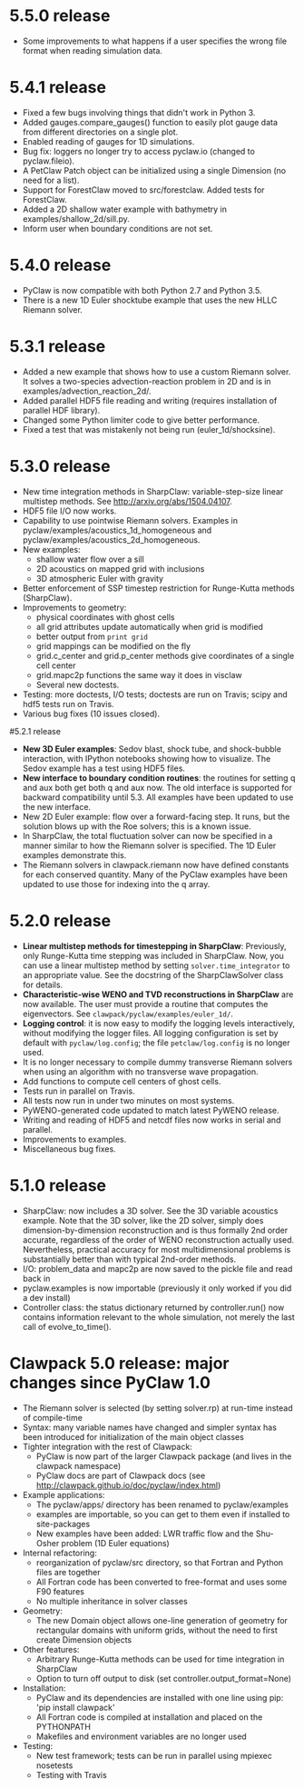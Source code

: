 # 5.5.0 release
- Some improvements to what happens if a user specifies the wrong file format when reading simulation data.

# 5.4.1 release
- Fixed a few bugs involving things that didn't work in Python 3.
- Added gauges.compare_gauges() function to easily plot gauge data from different directories on a single plot.
- Enabled reading of gauges for 1D simulations.
- Bug fix: loggers no longer try to access pyclaw.io (changed to pyclaw.fileio).
- A PetClaw Patch object can be initialized using a single Dimension (no need for a list).
- Support for ForestClaw moved to src/forestclaw.  Added tests for ForestClaw.
- Added a 2D shallow water example with bathymetry in examples/shallow_2d/sill.py.
- Inform user when boundary conditions are not set.

# 5.4.0 release
- PyClaw is now compatible with both Python 2.7 and Python 3.5.
- There is a new 1D Euler shocktube example that uses the new HLLC Riemann solver.

# 5.3.1 release
- Added a new example that shows how to use a custom Riemann solver.
  It solves a two-species advection-reaction problem in 2D and is in 
  examples/advection_reaction_2d/.
- Added parallel HDF5 file reading and writing (requires installation of parallel HDF library).
- Changed some Python limiter code to give better performance.
- Fixed a test that was mistakenly not being run (euler_1d/shocksine).


# 5.3.0 release
- New time integration methods in SharpClaw: variable-step-size linear multistep methods.  See http://arxiv.org/abs/1504.04107.
- HDF5 file I/O now works.
- Capability to use pointwise Riemann solvers.  Examples in pyclaw/examples/acoustics_1d_homogeneous
  and pyclaw/examples/acoustics_2d_homogeneous.
- New examples:
  - shallow water flow over a sill
  - 2D acoustics on mapped grid with inclusions
  - 3D atmospheric Euler with gravity
- Better enforcement of SSP timestep restriction for Runge-Kutta methods (SharpClaw).
- Improvements to geometry:
    - physical coordinates with ghost cells
    - all grid attributes update automatically when grid is modified
    - better output from `print grid`
    - grid mappings can be modified on the fly
    - grid.c_center and grid.p_center methods give coordinates of a single cell center
    - grid.mapc2p functions the same way it does in visclaw
    - Several new doctests.
- Testing: more doctests, I/O tests; doctests are run on Travis; scipy and hdf5 tests run on Travis.
- Various bug fixes (10 issues closed).

#5.2.1 release

- **New 3D Euler examples**: Sedov blast, shock tube, and shock-bubble interaction, with IPython notebooks showing how to visualize.  The Sedov example has a test using HDF5 files.
- **New interface to boundary condition routines**: the routines for setting q and aux both get both q and aux now.  The old interface is supported for backward compatibility until 5.3.  All examples have been updated to use the new interface.
- New 2D Euler example: flow over a forward-facing step.  It runs, but the solution blows up with the Roe solvers; this is a known issue.
- In SharpClaw, the total fluctuation solver can now be specified in a manner similar to how the Riemann solver is specified.  The 1D Euler examples demonstrate this.
- The Riemann solvers in clawpack.riemann now have defined constants for each conserved quantity.  Many of the PyClaw examples have been updated to use those for indexing into the q array.

# 5.2.0 release

- **Linear multistep methods for timestepping in SharpClaw**: 
  Previously, only Runge-Kutta time stepping was included in SharpClaw.
  Now, you can use a linear multistep method by setting `solver.time_integrator`
  to an appropriate value.  See the docstring of the SharpClawSolver class for
  details.
- **Characteristic-wise WENO and TVD reconstructions in SharpClaw** are now available.
  The user must provide a routine that computes the eigenvectors.  See 
  `clawpack/pyclaw/examples/euler_1d/`.
- **Logging control**: it is now easy to modify the logging levels interactively,
  without modifying the logger files.  All logging configuration is
  set by default with `pyclaw/log.config`; the file `petclaw/log.config` is
  no longer used.
- It is no longer necessary to compile dummy transverse Riemann solvers when using
  an algorithm with no transverse wave propagation.
- Add functions to compute cell centers of ghost cells.
- Tests run in parallel on Travis.
- All tests now run in under two minutes on most systems.
- PyWENO-generated code updated to match latest PyWENO release.
- Writing and reading of HDF5 and netcdf files now works in serial and parallel.
- Improvements to examples.
- Miscellaneous bug fixes.


# 5.1.0 release

- SharpClaw: now includes a 3D solver.  See the 3D variable acoustics example.
  Note that the 3D solver, like the 2D solver, simply does dimension-by-dimension
  reconstruction and is thus formally 2nd order accurate, regardless of the
  order of WENO reconstruction actually used.  Nevertheless, practical accuracy for
  most multidimensional problems is substantially better than with typical 2nd-order methods.
- I/O: problem_data and mapc2p are now saved to the pickle file and read back in
- pyclaw.examples is now importable (previously it only worked if you did a dev install)
- Controller class: the status dictionary returned by controller.run() now contains
  information relevant to the whole simulation, not merely the last call of evolve_to_time().

# Clawpack 5.0 release: major changes since PyClaw 1.0

- The Riemann solver is selected (by setting solver.rp) at run-time instead of compile-time
- Syntax: many variable names have changed and simpler syntax has been
  introduced for initialization of the main object classes
- Tighter integration with the rest of Clawpack:
    - PyClaw is now part of the larger Clawpack package (and lives in the clawpack namespace)
    - PyClaw docs are part of Clawpack docs (see http://clawpack.github.io/doc/pyclaw/index.html)
- Example applications:
    - The pyclaw/apps/ directory has been renamed to pyclaw/examples
    - examples are importable, so you can get to them even if installed to site-packages
    - New examples have been added: LWR traffic flow and the Shu-Osher problem (1D Euler equations)
- Internal refactoring:
    - reorganization of pyclaw/src directory, so that Fortran and Python files are together
    - All Fortran code has been converted to free-format and uses some F90 features
    - No multiple inheritance in solver classes
- Geometry:
    - The new Domain object allows one-line generation of geometry for
      rectangular domains with uniform grids, without the need to first create
      Dimension objects
- Other features:
    - Arbitrary Runge-Kutta methods can be used for time integration in SharpClaw
    - Option to turn off output to disk (set controller.output_format=None)
- Installation:
    - PyClaw and its dependencies are installed with one line using pip: 'pip install clawpack'
    - All Fortran code is compiled at installation and placed on the PYTHONPATH
    - Makefiles and environment variables are no longer used
- Testing:
    - New test framework; tests can be run in parallel using mpiexec nosetests
    - Testing with Travis
